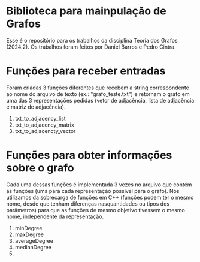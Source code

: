 # Biblioteca para mainpulação de Grafos
Esse é o repositório para os trabalhos da disciplina Teoria dos Grafos (2024.2). Os trabalhos foram feitos por Daniel Barros e Pedro Cintra.

# Funções para receber entradas

Foram criadas 3 funções diferentes que recebem a string correspondente ao nome do arquivo de texto (ex.: "grafo_teste.txt") e retornam o grafo em uma das 3 representações pedidas (vetor de adjacência, lista de adjacência e matriz de adjacência).

1. txt_to_adjacency_list
2. txt_to_adjacency_matrix
3. txt_to_adjacencty_vector


# Funções para obter informações sobre o grafo

Cada uma dessas funções é implementada 3 vezes no arquivo que contém as funções (uma para cada representação possível para o grafo). Nós utilizamos da sobrecarga de funções em C++ (funções podem ter o mesmo nome, desde que tenham diferenças nasquantidades ou tipos dos parâmetros) para que as funções de mesmo objetivo tivessem o mesmo nome, independente da representação.

1. minDegree
2. maxDegree
3. averageDegree
4. medianDegree
5. 


